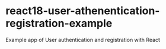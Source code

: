 # react18-user-athenentication-registration-example
Example app of User authentication and registration with React 
